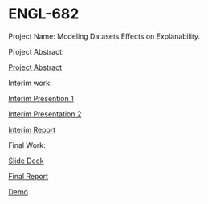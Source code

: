 # ENGL-682

Project Name: Modeling Datasets Effects on Explanability.

Project Abstract:


[Project Abstract](https://app.luminpdf.com/viewer/608f5614218e840012079c09)


Interim work:


[Interim Presention 1](https://docs.google.com/presentation/d/1u-KVI9smL1CpiX8Mbg__mcg6_ELmhMzMyMh2N69WBEQ/edit?usp=sharing)

[Interim Presentation 2](https://docs.google.com/presentation/d/1IwLWTH8MnbLnKFzzAvV8qpQcIS2ciFm0fj1_y1JQwUs/edit?usp=sharing)

[Interim Report](https://app.luminpdf.com/viewer/608f566f218e840012079c13)

Final Work:

[Slide Deck](https://docs.google.com/presentation/d/1u-KVI9smL1CpiX8Mbg__mcg6_ELmhMzMyMh2N69WBEQ/edit#slide=id.p)

[Final Report](https://app.luminpdf.com/viewer/609cab0075d4580011356350)

[Demo](https://rit.zoom.us/rec/share/5l2L-Xfpsx0OC4k5ezGki1fpAsvpMDuo2ZRsPbpwB4gO9bK5cgBabP0SJ3mRUqr3.-TJpq9nX166c4Cnp?startTime=1620911524000)
